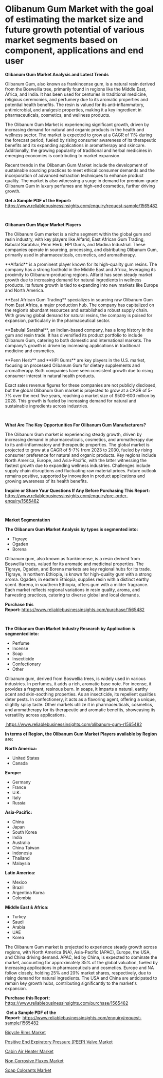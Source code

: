<p><h1>Olibanum Gum Market with the goal of estimating the market size and future growth potential of various market segments based on component, applications and end user</h1></p><p><strong>Olibanum Gum Market Analysis and Latest Trends</strong></p>
<p><p>Olibanum Gum, also known as frankincense gum, is a natural resin derived from the Boswellia tree, primarily found in regions like the Middle East, Africa, and India. It has been used for centuries in traditional medicine, religious ceremonies, and perfumery due to its aromatic properties and potential health benefits. The resin is valued for its anti-inflammatory, antimicrobial, and analgesic properties, making it a key ingredient in pharmaceuticals, cosmetics, and wellness products.</p><p>The Olibanum Gum Market is experiencing significant growth, driven by increasing demand for natural and organic products in the health and wellness sector. The market is expected to grow at a CAGR of 11% during the forecast period, fueled by rising consumer awareness of its therapeutic benefits and its expanding applications in aromatherapy and skincare. Additionally, the growing popularity of traditional and herbal medicines in emerging economies is contributing to market expansion.</p><p>Recent trends in the Olibanum Gum Market include the development of sustainable sourcing practices to meet ethical consumer demands and the incorporation of advanced extraction techniques to enhance product quality. The market is also witnessing a surge in demand for premium-grade Olibanum Gum in luxury perfumes and high-end cosmetics, further driving growth.</p></p>
<p><strong>Get a Sample PDF of the Report:&nbsp;</strong> <a href="https://www.reliablebusinessinsights.com/enquiry/request-sample/1565482?utm_campaign=2197&utm_medium=2&utm_source=Github&utm_content=ia&utm_term=25012025&utm_id=olibanum-gum">https://www.reliablebusinessinsights.com/enquiry/request-sample/1565482</a></p>
<p>&nbsp;</p>
<p><strong>Olibanum Gum Major Market Players</strong></p>
<p><p>The Olibanum Gum market is a niche segment within the global gum and resin industry, with key players like Alfarid, East African Gum Trading, Babulal Sarabhai, Penn Herb, HPI Gums, and Madina Industrial. These companies operate in sourcing, processing, and distributing Olibanum Gum, primarily used in pharmaceuticals, cosmetics, and aromatherapy.</p><p>**Alfarid** is a prominent player known for its high-quality gum resins. The company has a strong foothold in the Middle East and Africa, leveraging its proximity to Olibanum-producing regions. Alfarid has seen steady market growth due to increasing demand for natural ingredients in wellness products. Its future growth is tied to expanding into new markets like Europe and North America.</p><p>**East African Gum Trading** specializes in sourcing raw Olibanum Gum from East Africa, a major production hub. The company has capitalized on the region’s abundant resources and established a robust supply chain. With growing global demand for natural resins, the company is poised for expansion, particularly in the pharmaceutical sector.</p><p>**Babulal Sarabhai**, an Indian-based company, has a long history in the gum and resin trade. It has diversified its product portfolio to include Olibanum Gum, catering to both domestic and international markets. The company’s growth is driven by increasing applications in traditional medicine and cosmetics.</p><p>**Penn Herb** and **HPI Gums** are key players in the U.S. market, focusing on processed Olibanum Gum for dietary supplements and aromatherapy. Both companies have seen consistent growth due to rising consumer interest in natural health products.</p><p>Exact sales revenue figures for these companies are not publicly disclosed, but the global Olibanum Gum market is projected to grow at a CAGR of 5-7% over the next five years, reaching a market size of $500-600 million by 2028. This growth is fueled by increasing demand for natural and sustainable ingredients across industries.</p></p>
<p>&nbsp;</p>
<p><strong>What Are The Key Opportunities For Olibanum Gum Manufacturers?</strong></p>
<p><p>The Olibanum Gum market is experiencing steady growth, driven by increasing demand in pharmaceuticals, cosmetics, and aromatherapy due to its anti-inflammatory and therapeutic properties. The global market is projected to grow at a CAGR of 5-7% from 2023 to 2030, fueled by rising consumer preference for natural and organic products. Key regions include North America, Europe, and Asia-Pacific, with the latter witnessing the fastest growth due to expanding wellness industries. Challenges include supply chain disruptions and fluctuating raw material prices. Future outlook remains positive, supported by innovation in product applications and growing awareness of its health benefits.</p></p>
<p><strong>Inquire or Share Your Questions If Any Before Purchasing This Report:</strong> <a href="https://www.reliablebusinessinsights.com/enquiry/pre-order-enquiry/1565482?utm_campaign=2197&utm_medium=2&utm_source=Github&utm_content=ia&utm_term=25012025&utm_id=olibanum-gum">https://www.reliablebusinessinsights.com/enquiry/pre-order-enquiry/1565482</a></p>
<p>&nbsp;</p>
<p><strong>Market Segmentation</strong></p>
<p><strong>The Olibanum Gum Market Analysis by types is segmented into:</strong></p>
<p><ul><li>Tigraye</li><li>Ogaden</li><li>Borena</li></ul></p>
<p><p>Olibanum gum, also known as frankincense, is a resin derived from Boswellia trees, valued for its aromatic and medicinal properties. The Tigraye, Ogaden, and Borena markets are key regional hubs for its trade. Tigraye, in northern Ethiopia, is known for high-quality gum with a strong aroma. Ogaden, in eastern Ethiopia, supplies resin with a distinct earthy scent. Borena, in southern Ethiopia, offers gum with a milder fragrance. Each market reflects regional variations in resin quality, aroma, and harvesting practices, catering to diverse global and local demands.</p></p>
<p><strong>Purchase this Report:&nbsp;</strong><a href="https://www.reliablebusinessinsights.com/purchase/1565482?utm_campaign=2197&utm_medium=2&utm_source=Github&utm_content=ia&utm_term=25012025&utm_id=olibanum-gum">https://www.reliablebusinessinsights.com/purchase/1565482</a></p>
<p>&nbsp;</p>
<p><strong>The Olibanum Gum Market Industry Research by Application is segmented into:</strong></p>
<p><ul><li>Perfume</li><li>Incense</li><li>Soap</li><li>Insecticide</li><li>Confectionary</li><li>Other</li></ul></p>
<p><p>Olibanum gum, derived from Boswellia trees, is widely used in various industries. In perfumes, it adds a rich, aromatic base note. For incense, it provides a fragrant, resinous burn. In soaps, it imparts a natural, earthy scent and skin-soothing properties. As an insecticide, its repellent qualities deter pests. In confectionery, it acts as a flavoring agent, offering a unique, slightly spicy taste. Other markets utilize it in pharmaceuticals, cosmetics, and aromatherapy for its therapeutic and aromatic benefits, showcasing its versatility across applications.</p></p>
<p><a href="https://www.reliablebusinessinsights.com/olibanum-gum-r1565482?utm_campaign=2197&utm_medium=2&utm_source=Github&utm_content=ia&utm_term=25012025&utm_id=olibanum-gum">&nbsp;https://www.reliablebusinessinsights.com/olibanum-gum-r1565482</a></p>
<p><strong>In terms of Region, the Olibanum Gum Market Players available by Region are:</strong></p>
<p>
    <p> <strong> North America: </strong>
        <ul>
            <li>United States</li>
            <li>Canada</li>
        </ul>
        </p> 
    <p> <strong> Europe: </strong>
        <ul>
            <li>Germany</li>
            <li>France</li>
            <li>U.K.</li>
            <li>Italy</li>
            <li>Russia</li>
        </ul>
        </p> 
    <p> <strong> Asia-Pacific: </strong>
        <ul>
            <li>China</li>
            <li>Japan</li>
            <li>South Korea</li>
            <li>India</li>
            <li>Australia</li>
            <li>China Taiwan</li>
            <li>Indonesia</li>
            <li>Thailand</li>
            <li>Malaysia</li>
        </ul>
        </p> 
    <p> <strong> Latin America: </strong>
        <ul>
            <li>Mexico</li>
            <li>Brazil</li>
            <li>Argentina Korea</li>
            <li>Colombia</li>
        </ul>
        </p> 
    <p> <strong> Middle East & Africa: </strong>
        <ul>
            <li>Turkey</li>
            <li>Saudi</li>
            <li>Arabia</li>
            <li>UAE</li>
            <li>Korea</li>
        </ul>
    </p>
    </p>
<p><p>The Olibanum Gum market is projected to experience steady growth across regions, with North America (NA), Asia-Pacific (APAC), Europe, the USA, and China driving demand. APAC, led by China, is expected to dominate the market, accounting for approximately 35% of the global valuation, fueled by increasing applications in pharmaceuticals and cosmetics. Europe and NA follow closely, holding 25% and 20% market shares, respectively, due to rising demand for natural ingredients. The USA and China are anticipated to remain key growth hubs, contributing significantly to the market's expansion.</p></p>
<p><strong>Purchase this Report: </strong><a href="https://www.reliablebusinessinsights.com/purchase/1565482?utm_campaign=2197&utm_medium=2&utm_source=Github&utm_content=ia&utm_term=25012025&utm_id=olibanum-gum">https://www.reliablebusinessinsights.com/purchase/1565482</a></p>
<p>&nbsp;<strong>Get a Sample PDF of the Report:&nbsp;&nbsp;</strong><a href="https://www.reliablebusinessinsights.com/enquiry/request-sample/1565482?utm_campaign=2197&utm_medium=2&utm_source=Github&utm_content=ia&utm_term=25012025&utm_id=olibanum-gum">https://www.reliablebusinessinsights.com/enquiry/request-sample/1565482</a></p>
<p><strong></strong></p>
<p><p><a href="https://www.linkedin.com/pulse/size-dynamics-expected-growth-bicycle-rims-market-from-2025-zqkmf?utm_campaign=2197&utm_medium=2&utm_source=Github&utm_content=ia&utm_term=25012025&utm_id=olibanum-gum">Bicycle Rims Market</a></p><p><a href="https://www.linkedin.com/pulse/global-positive-end-expiratory-pressure-peep-valve-market-7uz4f?utm_campaign=2197&utm_medium=2&utm_source=Github&utm_content=ia&utm_term=25012025&utm_id=olibanum-gum">Positive End Expiratory Pressure (PEEP) Valve Market</a></p><p><a href="https://www.linkedin.com/pulse/cabin-air-heater-market-size-growth-drivers-global-revenue-ffvgf?utm_campaign=2197&utm_medium=2&utm_source=Github&utm_content=ia&utm_term=25012025&utm_id=olibanum-gum">Cabin Air Heater Market</a></p><p><a href="https://www.linkedin.com/pulse/emerging-technologies-reshaping-non-corrosive-fluxes-market-jhvff?utm_campaign=2197&utm_medium=2&utm_source=Github&utm_content=ia&utm_term=25012025&utm_id=olibanum-gum">Non Corrosive Fluxes Market</a></p><p><a href="https://www.linkedin.com/pulse/soap-colorants-mosaic-piecing-together-global-market-dynamics-beu0f?utm_campaign=2197&utm_medium=2&utm_source=Github&utm_content=ia&utm_term=25012025&utm_id=olibanum-gum">Soap Colorants Market</a></p></p>